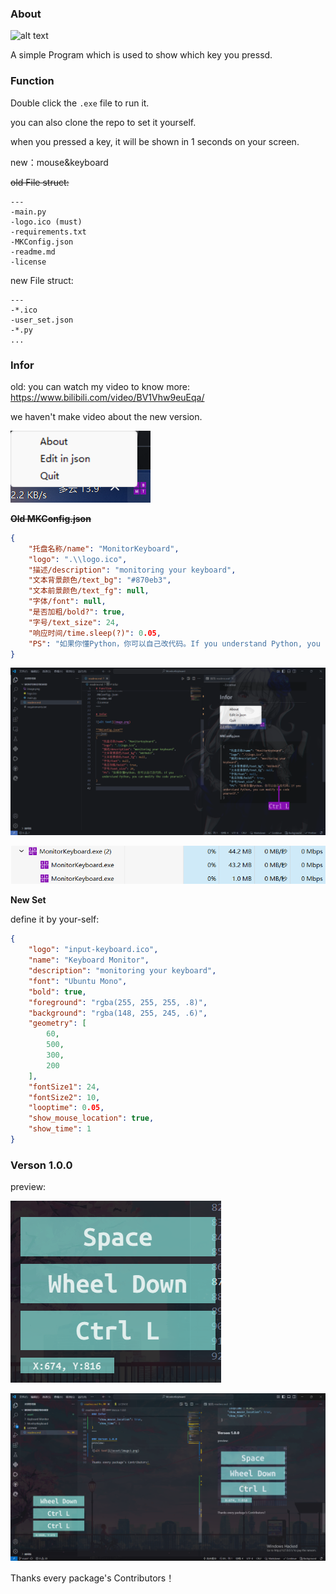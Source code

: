 ### About
![alt text](./MonitorKeyboard/logo.ico)

A simple Program which is used to show which key you pressd.

### Function

Double click the `.exe` file to run it.

you can also clone the repo to set it yourself.

when you pressed a key, it will be shown in 1 seconds on your screen.

new：mouse&keyboard

~~old File struct:~~
~~~
---
-main.py
-logo.ico (must)
-requirements.txt
-MKConfig.json
-readme.md
-license
~~~

new File struct:
~~~
---
-*.ico
-user_set.json
-*.py
...
~~~
### Infor
old: you can watch my video to know more: https://www.bilibili.com/video/BV1Vhw9euEqa/

we haven't make video about the new version.

![alt text](/asset/image.png)

**~~Old MKConfig.json~~**
~~~json
{
    "托盘名称/name": "MonitorKeyboard",
    "logo": ".\\logo.ico",
    "描述/description": "monitoring your keyboard",
    "文本背景颜色/text_bg": "#870eb3",
    "文本前景颜色/text_fg": null,
    "字体/font": null,
    "是否加粗/bold?": true,
    "字号/text_size": 24,
    "响应时间/time.sleep(?)": 0.05,
    "PS": "如果你懂Python，你可以自己改代码。If you understand Python, you can modify the code yourself."
}
~~~ 
![alt text](/asset/image-1.png)

![alt text](/asset/image-2.png)

**New Set**

define it by your-self:
~~~json
{
    "logo": "input-keyboard.ico",
    "name": "Keyboard Monitor",
    "description": "monitoring your keyboard",
    "font": "Ubuntu Mono",
    "bold": true,
    "foreground": "rgba(255, 255, 255, .8)",
    "background": "rgba(148, 255, 245, .6)",
    "geometry": [
        60,
        500,
        300,
        200
    ],
    "fontSize1": 24,
    "fontSize2": 10,
    "looptime": 0.05,
    "show_mouse_location": true,
    "show_time": 1
}
~~~

### Verson 1.0.0
preview:

![alt text](/asset/image3.png)
 
![alt text](/asset/image4.png)

Thanks every package's Contributors！